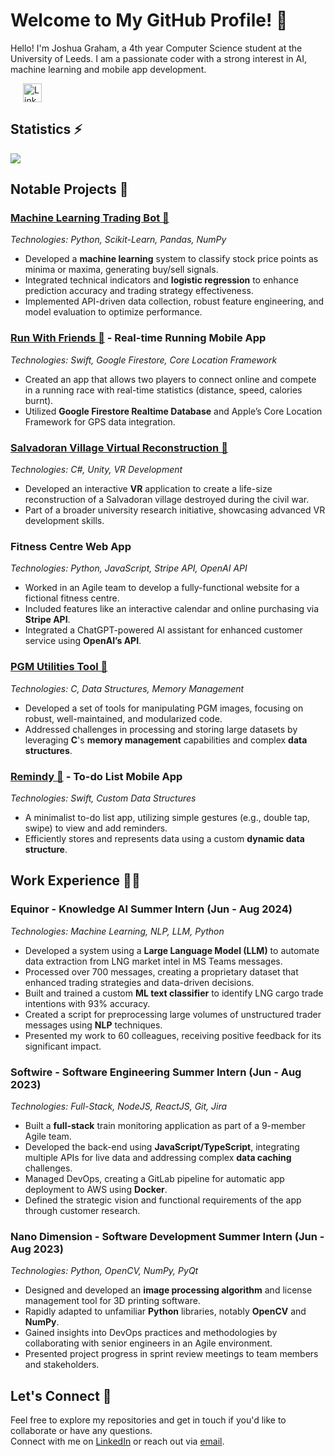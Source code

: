 # Welcome to My GitHub Profile! 👋

Hello! I'm Joshua Graham, a 4th year Computer Science student at the University of Leeds. I am a passionate coder with a strong interest in AI, machine learning and mobile app development.

<a href="https://www.linkedin.com/in/joshua-graham-leeds" style="margin-left: 20px">
    <img align="top" src="https://upload.wikimedia.org/wikipedia/commons/c/ca/LinkedIn_logo_initials.png" alt="LinkedIn" width="30" height="30" />
</a>

## Statistics ⚡

<img align="top" src="https://github-readme-stats.vercel.app/api/top-langs/?username=JoshuaGraham14&hide=jupyter%20notebook&layout=compact&langs_count=6&card_width=500&theme=auto" />

## Notable Projects 🚀

### [Machine Learning Trading Bot 🔗](https://github.com/JoshuaGraham14/MachineLearningTradingBot)
*Technologies: Python, Scikit-Learn, Pandas, NumPy*  
- Developed a **machine learning** system to classify stock price points as minima or maxima, generating buy/sell signals.
- Integrated technical indicators and **logistic regression** to enhance prediction accuracy and trading strategy effectiveness.
- Implemented API-driven data collection, robust feature engineering, and model evaluation to optimize performance.


### [Run With Friends 🔗](https://github.com/JoshuaGraham14/RunWithFriends) - **Real-time Running Mobile App**
*Technologies: Swift, Google Firestore, Core Location Framework*  
- Created an app that allows two players to connect online and compete in a running race with real-time statistics (distance, speed, calories burnt).
- Utilized **Google Firestore Realtime Database** and Apple’s Core Location Framework for GPS data integration.

### [Salvadoran Village Virtual Reconstruction 🔗](https://github.com/JoshuaGraham14/SalvadoranVillageVirtualReconstruction)
*Technologies: C#, Unity, VR Development*  
- Developed an interactive **VR** application to create a life-size reconstruction of a Salvadoran village destroyed during the civil war.
- Part of a broader university research initiative, showcasing advanced VR development skills.

### Fitness Centre Web App
*Technologies: Python, JavaScript, Stripe API, OpenAI API*  
- Worked in an Agile team to develop a fully-functional website for a fictional fitness centre.
- Included features like an interactive calendar and online purchasing via **Stripe API**.
- Integrated a ChatGPT-powered AI assistant for enhanced customer service using **OpenAI’s API**.

### [PGM Utilities Tool 🔗](https://github.com/JoshuaGraham14/PGM-Image-Utilities-Coursework)
*Technologies: C, Data Structures, Memory Management*  
- Developed a set of tools for manipulating PGM images, focusing on robust, well-maintained, and modularized code.
- Addressed challenges in processing and storing large datasets by leveraging **C**'s **memory management** capabilities and complex **data structures**.

### [Remindy 🔗](https://github.com/JoshuaGraham14/Remindy) - **To-do List Mobile App**
*Technologies: Swift, Custom Data Structures*  
- A minimalist to-do list app, utilizing simple gestures (e.g., double tap, swipe) to view and add reminders.
- Efficiently stores and represents data using a custom **dynamic data structure**.

## Work Experience 👨‍💻
### Equinor - Knowledge AI Summer Intern (Jun - Aug 2024)
*Technologies: Machine Learning, NLP, LLM, Python*  
- Developed a system using a **Large Language Model (LLM)** to automate data extraction from LNG market intel in MS Teams messages.
- Processed over 700 messages, creating a proprietary dataset that enhanced trading strategies and data-driven decisions.
- Built and trained a custom **ML text classifier** to identify LNG cargo trade intentions with 93% accuracy.
- Created a script for preprocessing large volumes of unstructured trader messages using **NLP** techniques.
- Presented my work to 60 colleagues, receiving positive feedback for its significant impact.

### Softwire - Software Engineering Summer Intern (Jun - Aug 2023)
*Technologies: Full-Stack, NodeJS, ReactJS, Git, Jira*
- Built a **full-stack** train monitoring application as part of a 9-member Agile team.
- Developed the back-end using **JavaScript/TypeScript**, integrating multiple APIs for live data and addressing complex **data caching** challenges.
- Managed DevOps, creating a GitLab pipeline for automatic app deployment to AWS using **Docker**.
- Defined the strategic vision and functional requirements of the app through customer research.

### Nano Dimension - Software Development Summer Intern (Jun - Aug 2023)
*Technologies: Python, OpenCV, NumPy, PyQt*  
- Designed and developed an **image processing algorithm** and license management tool for 3D printing software.
- Rapidly adapted to unfamiliar **Python** libraries, notably **OpenCV** and **NumPy**.
- Gained insights into DevOps practices and methodologies by collaborating with senior engineers in an Agile environment.
- Presented project progress in sprint review meetings to team members and stakeholders.

## Let's Connect 🤝

Feel free to explore my repositories and get in touch if you'd like to collaborate or have any questions.  
Connect with me on [LinkedIn](https://linkedin.com/in/joshua-graham-leeds) or reach out via [email](mailto:joshuajgraham002@gmail.com).
